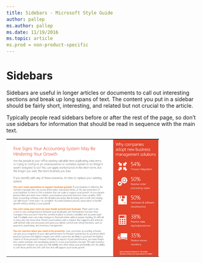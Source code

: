 ```yaml
---
title: Sidebars - Microsoft Style Guide
author: pallep
ms.author: pallep
ms.date: 11/19/2016
ms.topic: article
ms.prod = non-product-specific
---
```


# Sidebars

Sidebars are
useful in longer articles or documents to call out interesting
sections and break up long spans of text. The content you put in a
sidebar should be fairly short, interesting, and related but not
crucial to the article. 

Typically
people read sidebars before or after the rest of the page, so don’t use
sidebars for information that should be read in sequence with the
main text.

![](media/sidebars/1416770987.png)
